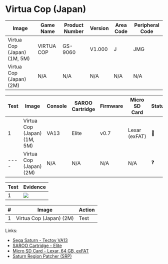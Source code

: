 # Virtua Cop (Japan)

| Image                       | Game Name  | Product Number | Version | Area Code | Peripheral Code |
| --------------------------- | ---------- | -------------- | ------- | --------- | --------------- |
| Virtua Cop (Japan) (1M, 5M) | VIRTUA COP | GS-9060        | V1.000  | J         | JMG             |
| Virtua Cop (Japan) (2M)     | N/A        | N/A            | N/A     | N/A       | N/A             |

| Test | Image                       | Console | SAROO Cartridge | Firmware | Micro SD Card | Status     | Time Played |
| ---- | --------------------------- | ------- | --------------- | -------- | ------------- | ---------- | ----------- |
| 1    | Virtua Cop (Japan) (1M, 5M) | VA13    | Elite           | v0.7     | Lexar (exFAT) | :100:      | 30 minutes  |
| ---- | Virtua Cop (Japan) (2M)     | N/A     | N/A             | N/A      | N/A           | :question: | N/A         |

| Test | Evidence                                                                                         |
| ---- | ------------------------------------------------------------------------------------------------ |
| 1    | [![](https://img.youtube.com/vi/0JdknU3AIlw/0.jpg)](https://www.youtube.com/watch?v=0JdknU3AIlw) |

| #   | Image                   | Action |
| --- | ----------------------- | ------ |
| 1   | Virtua Cop (Japan) (2M) | Test   |

Links:

- [Sega Saturn - Tectoy VA13](../../../Info/Consoles/VA13/README.md)
- [SAROO Cartridge - Elite](../../../../Info/Cartridges/GuangzhouSanStarOnlineShop/1.6/README.md)
- [Micro SD Card - Lexar, 64 GB, exFAT](../../../../Info/SdCards/Lexar/64GB/exfat/README.md)
- [Saturn Region Patcher (SRP)](https://segaxtreme.net/resources/saturn-region-patcher.81/download)

